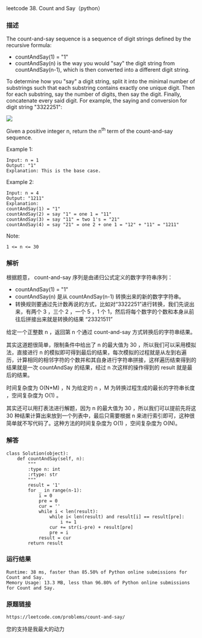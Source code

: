leetcode  38. Count and Say（python）




### 描述


The count-and-say sequence is a sequence of digit strings defined by the recursive formula:

* countAndSay(1) = "1"
* countAndSay(n) is the way you would "say" the digit string from countAndSay(n-1), which is then converted into a different digit string.

To determine how you "say" a digit string, split it into the minimal number of substrings such that each substring contains exactly one unique digit. Then for each substring, say the number of digits, then say the digit. Finally, concatenate every said digit. For example, the saying and conversion for digit string "3322251":

![](https://assets.leetcode.com/uploads/2020/10/23/countandsay.jpg)


Given a positive integer n, return the n<sup>th</sup> term of the count-and-say sequence.




Example 1:

	Input: n = 1
	Output: "1"
	Explanation: This is the base case.

	
Example 2:

	Input: n = 4
	Output: "1211"
	Explanation:
	countAndSay(1) = "1"
	countAndSay(2) = say "1" = one 1 = "11"
	countAndSay(3) = say "11" = two 1's = "21"
	countAndSay(4) = say "21" = one 2 + one 1 = "12" + "11" = "1211"




Note:

	1 <= n <= 30


### 解析

根据题意， count-and-say 序列是由递归公式定义的数字字符串序列：

* countAndSay(1) = "1"
* countAndSay(n) 是从  countAndSay(n-1)  转换出来的新的数字字符串。
* 转换规则要通过先计数再说的方式，比如对“3322251”进行转换，我们先说出来，有两个 3 ，三个 2 ，一个 5 ，1 个 1，然后将每个数字的个数和本身从前往后拼接出来就是转换的结果 “23321511”

给定一个正整数 n ，返回第 n 个通过 count-and-say  方式转换后的字符串结果。

其实这道题很简单，限制条件中给出了 n 的最大值为 30 ，所以我们可以采用模拟法，直接进行 n 的模拟即可得到最后的结果，每次模拟的过程就是从左到右遍历，计算相同的相邻字符的个数并和其自身进行字符串拼接，这样遍历结束得到的结果就是一次 countAndSay 的结果，经过 n 次这样的操作得到的 result 就是最后的结果。

时间复杂度为 O(N\*M) ，N 为给定的 n ，M 为转换过程生成的最长的字符串长度 ，空间复杂度为 O(1) 。

其实还可以用打表法进行解题，因为 n 的最大值为 30 ，所以我们可以提前先将这 30 种结果计算出来放到一个列表中，最后只需要根据 n 来进行索引即可，这种很简单就不写代码了。这种方法的时间复杂度为 O(1) ，空间复杂度为 O(N)。



### 解答

	class Solution(object):
	    def countAndSay(self, n):
	        """
	        :type n: int
	        :rtype: str
	        """
	        result = '1'
	        for _ in range(n-1):
	            i = 0
	            pre = 0
	            cur = ''
	            while i < len(result):
	                while i< len(result) and result[i] == result[pre]:
	                    i += 1
	                cur += str(i-pre) + result[pre]
	                pre = i
	            result = cur
	        return result
	 

### 运行结果

	Runtime: 38 ms, faster than 85.50% of Python online submissions for Count and Say.
	Memory Usage: 13.3 MB, less than 96.80% of Python online submissions for Count and Say.


### 原题链接

	https://leetcode.com/problems/count-and-say/


您的支持是我最大的动力
